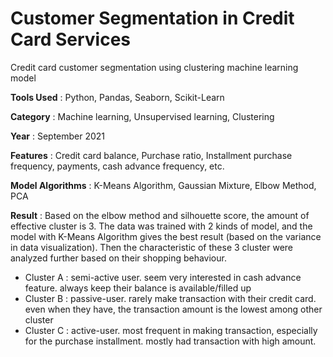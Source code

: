 # Customer Segmentation in Credit Card Services
Credit card customer segmentation using clustering machine learning model

**Tools Used** : Python, Pandas, Seaborn, Scikit-Learn

**Category** : Machine learning, Unsupervised learning, Clustering

**Year** : September 2021

**Features** : Credit card balance, Purchase ratio, Installment purchase frequency, payments, cash advance frequency, etc.

**Model Algorithms** : K-Means Algorithm, Gaussian Mixture, Elbow Method, PCA

**Result** : Based on the elbow method and silhouette score, the amount of effective cluster is 3. The data was trained with 2 kinds of model, and the model with K-Means Algorithm gives the best result (based on the variance in data visualization). Then the characteristic of these 3 cluster were analyzed further based on their shopping behaviour.

- Cluster A : semi-active user. seem very interested in cash advance feature. always keep their balance is available/filled up
- Cluster B : passive-user. rarely make transaction with their credit card. even when they have, the transaction amount is the lowest among other cluster
- Cluster C : active-user. most frequent in making transaction, especially for the purchase installment. mostly had transaction with high amount.
